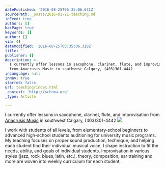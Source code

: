 ```yaml
---
datePublished: '2016-08-25T05:35:06.651Z'
sourcePath: _posts/2016-01-21-teaching.md
inFeed: true
authors: []
hasPage: true
keywords: []
author: []
via: {}
dateModified: '2016-08-25T05:35:06.320Z'
title: ''
publisher: {}
description: >-
  I currently offer lessons in saxophone, clarinet, flute, and improvisation
  from Anacrusis Music in southwest Calgary, (403)301-4442
inLanguage: null
inNav: true
starred: false
url: teaching/index.html
_context: 'http://schema.org'
_type: Article

---
```

I currently offer lessons in saxophone, clarinet, flute, and improvisation from [Anacrusis Music][0] in southwest Calgary, (403)301-4442
![](https://s3-us-west-2.amazonaws.com/the-grid-img/p/314bf021fd4e78de5ac01d60b8d4cb08ad62bc2d.jpg)

I work with students of all levels, from elementary-school beginners to advanced high-school students auditioning for university music programs. My teaching focuses on proper sound production, technique, and helping each student find their individual musical voice. I shape instruction to fit the needs, ability, and goals of individual students. Improvisation in various styles (jazz, rock, blues, latin, etc.), theory, composition, ear training and more are woven into weekly curriculum for each student.

[0]: http://www.anacrusismusic.ca/